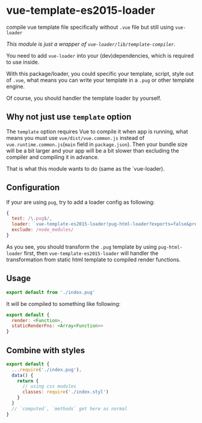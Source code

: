 # vue-template-es2015-loader
compile vue template file specifically without `.vue` file but still using `vue-loader`

*This module is just a wrapper of `vue-loader/lib/template-compiler`.*

You need to add `vue-loader` into your (dev)dependencies, which is required to use inside.

With this package/loader, you could specific your template, script, style out of `.vue`, what means you can write your
template in a `.pug` or other template engine.

Of course, you should handler the template loader by yourself.

## Why not just use `template` option

The `template` option requires Vue to compile it when app is running, what means you must use `vue/dist/vue.common.js`
instead of `vue.runtime.common.js`(`main` field in `package.json`). Then your bundle size will be a bit larger and your
app will be a bit slower than excluding the compiler and compiling it in advance.

That is what this module wants to do (same as the `vue-loader).

## Configuration

If your are using `pug`, try to add a loader config as following:

``` js
{
  test: /\.pug$/,
  loader: `vue-template-es2015-loader!pug-html-loader?exports=false&pretty`,
  exclude: /node_modules/
}
```

As you see, you should transform the `.pug` template by using `pug-html-loader` first, then `vue-template-es2015-loader`
will handler the transformation from static html template to compiled render functions.

## Usage

``` js
export default from './index.pug'
```

It will be compiled to something like following:

``` js
export default {
  render: <Function>,
  staticRenderFns: <Array<Function>>
}
```

## Combine with styles

``` js
export default {
  ...require('./index.pug'),
  data() {
    return {
      // using css modules
      classes: require('./index.styl')
    }
  }
  // `computed`, `methods` get here as normal
}
```
